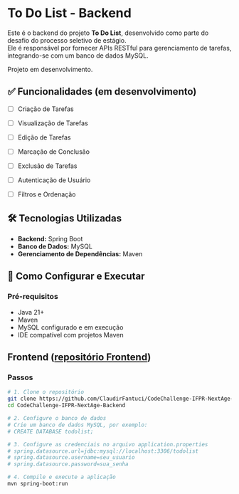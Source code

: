 # To Do List - Backend

Este é o backend do projeto **To Do List**, desenvolvido como parte do desafio do processo seletivo de estágio.  
Ele é responsável por fornecer APIs RESTful para gerenciamento de tarefas, integrando-se com um banco de dados MySQL.

Projeto em desenvolvimento.

## ✅ Funcionalidades (em desenvolvimento)
- [ ] Criação de Tarefas
- [ ] Visualização de Tarefas
- [ ] Edição de Tarefas
- [ ] Marcação de Conclusão
- [ ] Exclusão de Tarefas
- [ ] Autenticação de Usuário 
- [ ] Filtros e Ordenação


## 🛠 Tecnologias Utilizadas
- **Backend:** Spring Boot
- **Banco de Dados:** MySQL
- **Gerenciamento de Dependências:** Maven

## 🚀 Como Configurar e Executar
### Pré-requisitos
- Java 21+
- Maven
- MySQL configurado e em execução
- IDE compatível com projetos Maven

## Frontend ([repositório Frontend](https://github.com/ClaudirFantuci/CodeChallenge-IFPR-NextAge-Frontend.git))
### Passos
```bash
# 1. Clone o repositório
git clone https://github.com/ClaudirFantuci/CodeChallenge-IFPR-NextAge-Backend.git
cd CodeChallenge-IFPR-NextAge-Backend

# 2. Configure o banco de dados
# Crie um banco de dados MySQL, por exemplo:
# CREATE DATABASE todolist;

# 3. Configure as credenciais no arquivo application.properties
# spring.datasource.url=jdbc:mysql://localhost:3306/todolist
# spring.datasource.username=seu_usuario
# spring.datasource.password=sua_senha

# 4. Compile e execute a aplicação
mvn spring-boot:run
